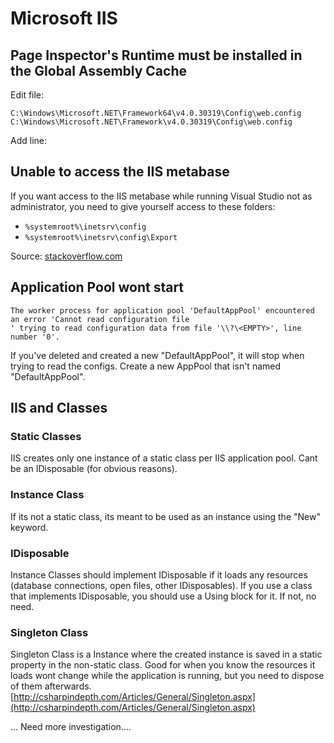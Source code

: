 # Microsoft IIS

## Page Inspector's Runtime must be installed in the Global Assembly Cache

Edit file:

```text
C:\Windows\Microsoft.NET\Framework64\v4.0.30319\Config\web.config
C:\Windows\Microsoft.NET\Framework\v4.0.30319\Config\web.config
```

Add line:

## Unable to access the IIS metabase

If you want access to the IIS metabase while running Visual Studio not as administrator, you need to give yourself access to these folders:

* `%systemroot%\inetsrv\config`
* `%systemroot%\inetsrv\config\Export`

Source: [stackoverflow.com](https://stackoverflow.com/questions/12859891/error-unable-to-access-the-iis-metabase)

## Application Pool wont start

```text
The worker process for application pool 'DefaultAppPool' encountered an error 'Cannot read configuration file
' trying to read configuration data from file '\\?\<EMPTY>', line number '0'.
```

If you've deleted and created a new "DefaultAppPool", it will stop when trying to read the configs. Create a new AppPool that isn't named "DefaultAppPool".

## IIS and Classes

### Static Classes

IIS creates only one instance of a static class per IIS application pool. Cant be an IDisposable \(for obvious reasons\).

### Instance Class

If its not a static class, its meant to be used as an instance using the "New" keyword.

### IDisposable

Instance Classes should implement IDisposable if it loads any resources \(database connections, open files, other IDisposables\). If you use a class that implements IDisposable, you should use a Using block for it. If not, no need.

### Singleton Class

Singleton Class is a Instance where the created instance is saved in a static property in the non-static class. Good for when you know the resources it loads wont change while the application is running, but you need to dispose of them afterwards. [http://csharpindepth.com/Articles/General/Singleton.aspx](http://csharpindepth.com/Articles/General/Singleton.aspx)

... Need more investigation....

